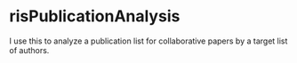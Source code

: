 # risPublicationAnalysis
I use this to analyze a publication list for collaborative papers by a target list of authors.

